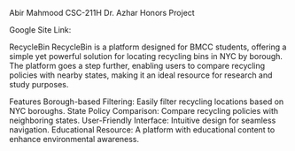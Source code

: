 Abir Mahmood
CSC-211H
Dr. Azhar
Honors Project

Google Site Link: 

RecycleBin
RecycleBin is a platform designed for BMCC students, offering a simple yet powerful solution for locating recycling bins in NYC by borough. The platform goes a step further, enabling users to compare recycling policies with nearby states, making it an ideal resource for research and study purposes.

Features
Borough-based Filtering: Easily filter recycling locations based on NYC boroughs.
State Policy Comparison: Compare recycling policies with neighboring states.
User-Friendly Interface: Intuitive design for seamless navigation.
Educational Resource: A platform with educational content to enhance environmental awareness.

